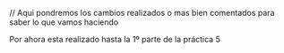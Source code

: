 // Aqui pondremos los cambios realizados o mas bien comentados para saber lo que vamos haciendo

Por ahora esta realizado hasta la 1º parte de la práctica 5
